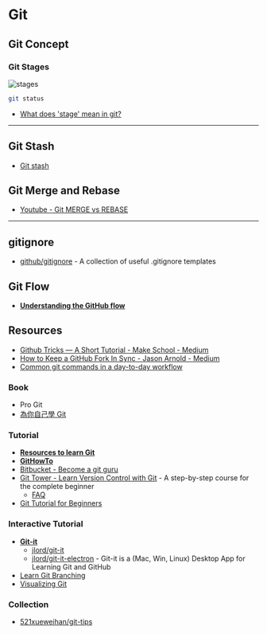# Git

## Git Concept

### Git Stages

![stages](https://i.stack.imgur.com/zLTpo.png)

```sh
git status
```

* [What does 'stage' mean in git?](https://softwareengineering.stackexchange.com/questions/119782/what-does-stage-mean-in-git)

---

## Git Stash

* [Git stash](https://www.atlassian.com/git/tutorials/saving-changes/git-stash)

## Git Merge and Rebase

* [Youtube - Git MERGE vs REBASE](https://www.youtube.com/watch?v=CRlGDDprdOQ)

---

## gitignore

* [github/gitignore](https://github.com/github/gitignore) - A collection of useful .gitignore templates

## Git Flow

* [**Understanding the GitHub flow**](https://guides.github.com/introduction/flow/)

## Resources

* [Github Tricks — A Short Tutorial - Make School - Medium](https://medium.com/make-school/github-tricks-a-short-tutorial-2b4e0a1e7ebc)
* [How to Keep a GitHub Fork In Sync - Jason Arnold - Medium](https://medium.com/@thejasonfile/how-to-keep-a-github-fork-in-sync-4a2968364e07)
* [Common git commands in a day-to-day workflow](https://gist.github.com/jedmao/5053440)

### Book

* Pro Git
* [為你自己學 Git](https://gitbook.tw/)

### Tutorial

* [**Resources to learn Git**](https://try.github.io/)
* [**GitHowTo**](https://githowto.com/)
* [Bitbucket - Become a git guru](https://www.atlassian.com/git/tutorials)
* [Git Tower - Learn Version Control with Git](https://www.git-tower.com/learn/git/ebook/en/command-line/introduction) - A step-by-step course for the complete beginner
  * [FAQ](https://www.git-tower.com/learn/git/faq/)
* [Git Tutorial for Beginners](https://academind.com/learn/web-dev/git-the-basics/)

### Interactive Tutorial

* [**Git-it**](http://jlord.us/git-it/)
  * [jlord/git-it](https://github.com/jlord/git-it)
  * [jlord/git-it-electron](https://github.com/jlord/git-it-electron) - Git-it is a (Mac, Win, Linux) Desktop App for Learning Git and GitHub
* [Learn Git Branching](https://learngitbranching.js.org/)
* [Visualizing Git](https://git-school.github.io/visualizing-git/)

### Collection

* [521xueweihan/git-tips](https://github.com/521xueweihan/git-tips)
